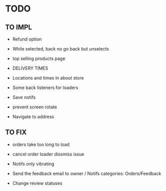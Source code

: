 # TODO


## TO IMPL

- Refund option
- While selected, back no go back but unselects
- top selling products page
- DELIVERY TIMES
 
 - Locations and times in about store
 - Some back listeners for loaders
 - Save notifs
 - prevent screen rotate
- Navigate to address
## TO FIX

- orders take too long to load
- cancel order loader dissmiss issue
- Notifs only vibrating
- Send the feedback email to owner / Notifs categories: Orders/Feedback

- Change review statuses
